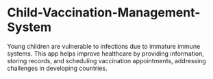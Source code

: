 # Child-Vaccination-Management-System
Young children are vulnerable to infections due to immature immune systems. This app helps improve healthcare by providing information, storing records, and scheduling vaccination appointments, addressing challenges in developing countries.
